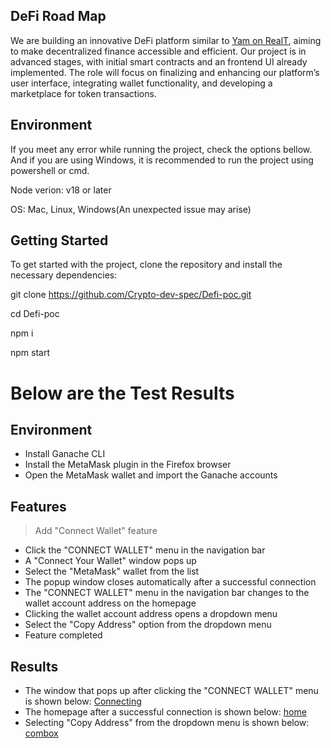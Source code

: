 ## DeFi Road Map

We are building an innovative DeFi platform similar to [Yam on RealT](https://staging-yam.realtoken.network), aiming to make decentralized finance accessible and efficient. 
Our project is in advanced stages, with initial smart contracts and an frontend UI already implemented.
The role will focus on finalizing and enhancing our platform’s user interface, integrating wallet functionality, and developing a marketplace for token transactions. 

## Environment

If you meet any error while running the project, check the options bellow. And if you are using Windows, it is recommended to run the project using powershell or cmd.

Node verion: v18 or later

OS: Mac, Linux, Windows(An unexpected issue may arise)

## Getting Started

To get started with the project, clone the repository and install the necessary dependencies:

git clone https://github.com/Crypto-dev-spec/Defi-poc.git

cd Defi-poc

npm i

npm start
# Below are the Test Results

## Environment
- Install Ganache CLI
- Install the MetaMask plugin in the Firefox browser
- Open the MetaMask wallet and import the Ganache accounts

## Features
> Add "Connect Wallet" feature
- Click the "CONNECT WALLET" menu in the navigation bar
- A "Connect Your Wallet" window pops up
- Select the "MetaMask" wallet from the list
- The popup window closes automatically after a successful connection
- The "CONNECT WALLET" menu in the navigation bar changes to the wallet account address on the homepage
- Clicking the wallet account address opens a dropdown menu
- Select the "Copy Address" option from the dropdown menu
- Feature completed

## Results
- The window that pops up after clicking the "CONNECT WALLET" menu is shown below:
  [Connecting](http://github.com/#)
- The homepage after a successful connection is shown below:
  [home](http://github.com/#)
- Selecting "Copy Address" from the dropdown menu is shown below:
  [combox](http://github.com/#)